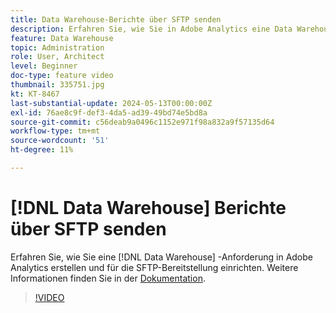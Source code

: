 ```yaml
---
title: Data Warehouse-Berichte über SFTP senden
description: Erfahren Sie, wie Sie in Adobe Analytics eine Data Warehouse-Anfrage erstellen und diese für die SFTP-Bereitstellung einrichten.
feature: Data Warehouse
topic: Administration
role: User, Architect
level: Beginner
doc-type: feature video
thumbnail: 335751.jpg
kt: KT-8467
last-substantial-update: 2024-05-13T00:00:00Z
exl-id: 76ae8c9f-def3-4da5-ad39-49bd74e5bd8a
source-git-commit: c56deab9a0496c1152e971f98a832a9f57135d64
workflow-type: tm+mt
source-wordcount: '51'
ht-degree: 11%

---
```


# [!DNL Data Warehouse] Berichte über SFTP senden

Erfahren Sie, wie Sie eine [!DNL Data Warehouse] -Anforderung in Adobe Analytics erstellen und für die SFTP-Bereitstellung einrichten. Weitere Informationen finden Sie in der [Dokumentation](https://experienceleague.adobe.com/en/docs/analytics/export/ftp-and-sftp/secure-file-transfer-protocol/ftp-sftp-dw).

>[!VIDEO](https://video.tv.adobe.com/v/335751/?quality=12&learn=on)
